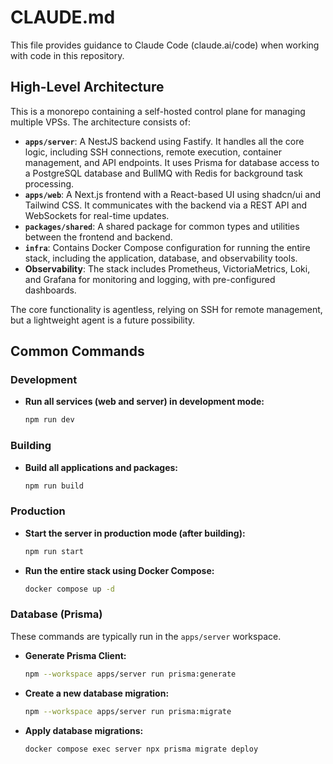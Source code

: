 # CLAUDE.md

This file provides guidance to Claude Code (claude.ai/code) when working with code in this repository.

## High-Level Architecture

This is a monorepo containing a self-hosted control plane for managing multiple VPSs. The architecture consists of:

-   **`apps/server`**: A NestJS backend using Fastify. It handles all the core logic, including SSH connections, remote execution, container management, and API endpoints. It uses Prisma for database access to a PostgreSQL database and BullMQ with Redis for background task processing.
-   **`apps/web`**: A Next.js frontend with a React-based UI using shadcn/ui and Tailwind CSS. It communicates with the backend via a REST API and WebSockets for real-time updates.
-   **`packages/shared`**: A shared package for common types and utilities between the frontend and backend.
-   **`infra`**: Contains Docker Compose configuration for running the entire stack, including the application, database, and observability tools.
-   **Observability**: The stack includes Prometheus, VictoriaMetrics, Loki, and Grafana for monitoring and logging, with pre-configured dashboards.

The core functionality is agentless, relying on SSH for remote management, but a lightweight agent is a future possibility.

## Common Commands

### Development

-   **Run all services (web and server) in development mode:**
    ```bash
    npm run dev
    ```

### Building

-   **Build all applications and packages:**
    ```bash
    npm run build
    ```

### Production

-   **Start the server in production mode (after building):**
    ```bash
    npm run start
    ```
-   **Run the entire stack using Docker Compose:**
    ```bash
    docker compose up -d
    ```

### Database (Prisma)

These commands are typically run in the `apps/server` workspace.

-   **Generate Prisma Client:**
    ```bash
    npm --workspace apps/server run prisma:generate
    ```
-   **Create a new database migration:**
    ```bash
    npm --workspace apps/server run prisma:migrate
    ```
-   **Apply database migrations:**
    ```bash
    docker compose exec server npx prisma migrate deploy
    ```
